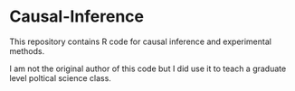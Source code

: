 # Causal-Inference
This repository contains R code for causal inference and experimental methods.

I am not the original author of this code but I did use it to teach a graduate level poltical science class. 

